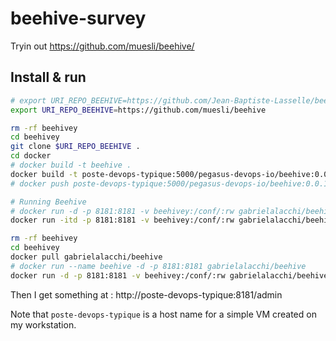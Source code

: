 # beehive-survey
Tryin out  https://github.com/muesli/beehive/


## Install & run

```bash
# export URI_REPO_BEEHIVE=https://github.com/Jean-Baptiste-Lasselle/beehivey
export URI_REPO_BEEHIVE=https://github.com/muesli/beehive

rm -rf beehivey
cd beehivey
git clone $URI_REPO_BEEHIVE .
cd docker
# docker build -t beehive .
docker build -t poste-devops-typique:5000/pegasus-devops-io/beehive:0.0.1 .
# docker push poste-devops-typique:5000/pegasus-devops-io/beehive:0.0.1 .

# Running Beehive
# docker run -d -p 8181:8181 -v beehivey:/conf/:rw gabrielalacchi/beehive
docker run -itd -p 8181:8181 -v beehivey:/conf/:rw gabrielalacchi/beehive
```

```bash
rm -rf beehivey
cd beehivey
docker pull gabrielalacchi/beehive
# docker run --name beehive -d -p 8181:8181 gabrielalacchi/beehive
docker run -d -p 8181:8181 -v beehivey:/conf/:rw gabrielalacchi/beehive
```

Then I get something at :  http://poste-devops-typique:8181/admin 

Note that `poste-devops-typique` is a host name for a simple VM created on my workstation.
